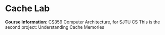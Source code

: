 # Cache Lab
**Course Information**: CS359 Computer Architecture, for SJTU CS
This is the second project:  Understanding Cache Memories

